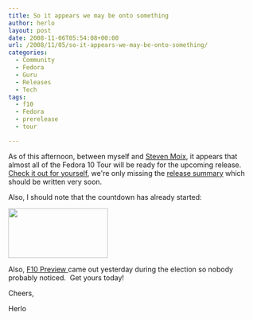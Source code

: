 ```yaml
---
title: So it appears we may be onto something
author: herlo
layout: post
date: 2008-11-06T05:54:08+00:00
url: /2008/11/05/so-it-appears-we-may-be-onto-something/
categories:
  - Community
  - Fedora
  - Guru
  - Releases
  - Tech
tags:
  - f10
  - Fedora
  - prerelease
  - tour

---
```

As of this afternoon, between myself and <a title="Steven Moix" href="https://fedoraproject.org/wiki/User:Moixs" target="_blank">Steven Moix</a>, it appears that almost all of the Fedora 10 Tour will be ready for the upcoming release.  <a href="https://fedoraproject.org/wiki/Tours/Fedora10" target="_blank">Check it out for yourself</a>, we're only missing the <a href="http://fedoraproject.org/wiki/Releases/10/ReleaseSummary" target="_blank">release summary</a> which should be written very soon.

Also, I should note that the countdown has already started:

[<img class="alignnone" src="http://fedoraproject.org/static/images/counter/en/fedora10-countdown-banner-20.en.png" alt="" width="200" height="100" />][1]

Also, <a href="http://fedoraproject.org/get-prerelease" target="_blank">F10 Preview </a>came out yesterday during the election so nobody probably noticed.  Get yours today!

Cheers,

Herlo

 [1]: http://get.fedoraproject.org